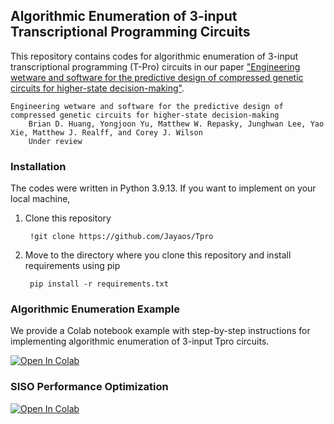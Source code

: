 ## Algorithmic Enumeration of 3-input Transcriptional Programming Circuits

This repository contains codes for algorithmic enumeration of 3-input transcriptional programming (T-Pro) circuits in our paper ["Engineering wetware and software for the predictive design of compressed genetic circuits for higher-state decision-making"]().

    Engineering wetware and software for the predictive design of compressed genetic circuits for higher-state decision-making
        Brian D. Huang, Yongjoon Yu, Matthew W. Repasky, Junghwan Lee, Yao Xie, Matthew J. Realff, and Corey J. Wilson
        Under review


### Installation
The codes were written in Python 3.9.13. If you want to implement on your local machine,

1. Clone this repository

        !git clone https://github.com/Jayaos/Tpro
2. Move to the directory where you clone this repository and install requirements using pip

        pip install -r requirements.txt


### Algorithmic Enumeration Example 
We provide a Colab notebook example with step-by-step instructions for implementing algorithmic enumeration of 3-input Tpro circuits.

<a target="_blank" href="https://colab.research.google.com/github/Jayaos/TPro/blob/master/examples/example_script.ipynb">
  <img src="https://colab.research.google.com/assets/colab-badge.svg" alt="Open In Colab"/>
</a>


### SISO Performance Optimization

<a target="_blank" href="https://colab.research.google.com/github/Jayaos/TPro/blob/master/examples/siso_optimization.ipynb">
  <img src="https://colab.research.google.com/assets/colab-badge.svg" alt="Open In Colab"/>
</a>

